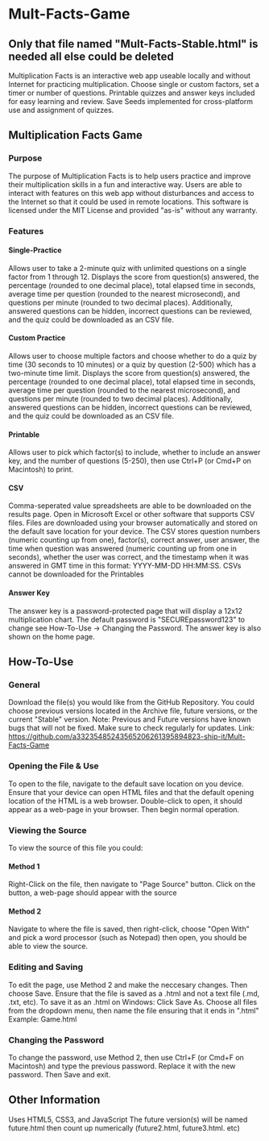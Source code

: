 # Mult-Facts-Game
## Only that file named "Mult-Facts-Stable.html" is needed all else could be deleted
Multiplication Facts is an interactive web app useable locally and without Internet for practicing multiplication. Choose single or custom factors, set a timer or number of questions. Printable quizzes and answer keys included for easy learning and review. Save Seeds implemented for cross-platform use and assignment of quizzes.

## Multiplication Facts Game
### Purpose
The purpose of Multiplication Facts is to help users practice and improve their multiplication skills in a fun and interactive way. Users are able to interact with features on this web app without disturbances and access to the Internet so that it could be used in remote locations. This software is licensed under the MIT License and provided "as-is" without any warranty.
### Features
#### Single-Practice
Allows user to take a 2-minute quiz with unlimited questions on a single factor from 1 through 12. Displays the score from question(s) answered, the percentage (rounded to one decimal place), total elapsed time in seconds, average time per question (rounded to the nearest microsecond), and questions per minute (rounded to two decimal places). Additionally, answered questions can be hidden, incorrect questions can be reviewed, and the quiz could be downloaded as an CSV file.
#### Custom Practice
Allows user to choose multiple factors and choose whether to do a quiz by time (30 seconds to 10 minutes) or a quiz by question (2-500) which has a two-minute time limit. Displays the score from question(s) answered, the percentage (rounded to one decimal place), total elapsed time in seconds, average time per question (rounded to the nearest microsecond), and questions per minute (rounded to two decimal places). Additionally, answered questions can be hidden, incorrect questions can be reviewed, and the quiz could be downloaded as an CSV file.
#### Printable
Allows user to pick which factor(s) to include, whether to include an answer key, and the number of questions (5-250), then use Ctrl+P (or Cmd+P on Macintosh) to print.
#### CSV
Comma-seperated value spreadsheets are able to be downloaded on the results page. Open in Microsoft Excel or other software that supports CSV files. Files are downloaded using your browser automatically and stored on the default save location for your device. The CSV stores question numbers (numeric counting up from one), factor(s), correct answer, user answer, the time when question was answered (numeric counting up from one in seconds), whether the user was correct, and the timestamp when it was answered in GMT time in this format: YYYY-MM-DD HH:MM:SS. CSVs cannot be downloaded for the Printables
#### Answer Key
The answer key is a password-protected page that will display a 12x12 multiplication chart. The default password is "SECUREpassword123" to change see How-To-Use -> Changing the Password. The answer key is also shown on the home page.
## How-To-Use
### General
Download the file(s) you would like from the GitHub Repository. You could choose previous versions located in the Archive file, future versions, or the current "Stable" version. Note: Previous and Future versions have known bugs that will not be fixed. Make sure to check regularly for updates. Link: https://github.com/a33235485243565206261395894823-ship-it/Mult-Facts-Game
### Opening the File & Use
To open to the file, navigate to the default save location on you device. Ensure that your device can open HTML files and that the default opening location of the HTML is a web browser. Double-click to open, it should appear as a web-page in your browser. Then begin normal operation.
### Viewing the Source
To view the source of this file you could:
#### Method 1
Right-Click on the file, then navigate to "Page Source" button. Click on the button, a web-page should appear with the source
#### Method 2
Navigate to where the file is saved, then right-click, choose "Open With" and pick a word processor (such as Notepad) then open, you should be able to view the source.
### Editing and Saving
To edit the page, use Method 2 and make the neccesary changes. Then choose Save. Ensure that the file is saved as a .html and not a text file (.md, .txt, etc). To save it as an .html on Windows: 
Click Save As. Choose all files from the dropdown menu, then name the file ensuring that it ends in ".html"
Example: Game.html
### Changing the Password
To change the password, use Method 2, then use Ctrl+F (or Cmd+F on Macintosh) and type the previous password. Replace it with the new password. Then Save and exit.
## Other Information
Uses HTML5, CSS3, and JavaScript
The future version(s) will be named future.html then count up numerically (future2.html, future3.html. etc)
